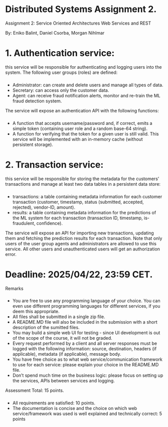 # Distributed Systems Assignment 2.
Assignment 2: Service Oriented Architectures Web Services and REST

By: Eniko Balint, Daniel Csorba, Morgan Nihlmar

# 1. Authentication service: 
this service will be responsible for authenticating and logging users into the
system. The following user groups (roles) are defined:
###
* Administrator: can create and delete users and manage all types of data.
* Secretary: can access only the customer data.
* Agent: can receive fraud notification alerts, monitor and re-train the ML fraud detection system.

The service will expose an authentication API with the following functions:
###
* A function that accepts username/password and, if correct, emits a simple token (containing user
role and a random base-64 string).
* A function for verifying that the token for a given user is still valid.
This service will be implemented with an in-memory cache (without persistent storage).
# 2. Transaction service: 
this service will be responsible for storing the metadata for the customers’ transactions and manage at least two data tables in a persistent data store:
###
* transactions: a table containing metadata information for each customer transaction (customer,
timestamp, status (submitted, accepted, rejected), vendor-ID, amount).
* results: a table containing metadata information for the predictions of the ML system for each
transaction (transaction ID, timestamp, is-fraudulent, confidence).

The service will expose an API for importing new transactions, updating them and fetching the prediction
results for each transaction. Note that only users of the user group agents and administrators are allowed
to use this service. All other users and unauthenticated users will get an authorization error.
# Deadline: 2025/04/22, 23:59 CET.

Remarks
###
* You are free to use any programming language of your choice. You can even use different programming
languages for different services, if you deem this appropriate.
* All files shall be submitted in a single zip file.
* A README.MD file will also be included in the submission with a short description of the sumitted files.
* You may build a simple web UI for testing - since UI development is out of the scope of the course, it
will not be graded.
* Every request performed by a client and all server responses must be logged with the following information: source, destination, headers (if applicable), metadata (if applicable), message body.
* You have free choice as to what web service/communication framework to use for each service: please
explain your choice in the README.MD file.
* Don’t spend much time on the business logic: please focus on setting up the services, APIs between
services and logging.


Assessment
Total: 15 points.
###
* All requirements are satisfied: 10 points.
* The documentation is concise and the choice on which web service/framework was used is well explained
and technically correct: 5 points
